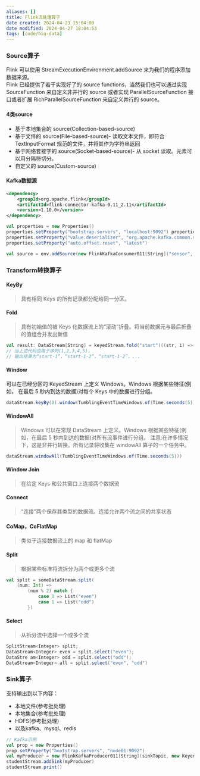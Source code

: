```yaml
---
aliases: []
title: Flink流处理算子
date created: 2024-04-23 15:04:00
date modified: 2024-04-27 18:04:53
tags: [code/big-data]
---
```

### Source算子
Flink 可以使用 StreamExecutionEnvironment.addSource 来为我们的程序添加数据来源。  
Flink 已经提供了若干实现好了的 source functions，当然我们也可以通过实现 SourceFunction 来自定义非并行的 source 或者实现 ParallelSourceFunction 接口或者扩展 RichParallelSourceFunction 来自定义并行的 source。
#### 4类source
- 基于本地集合的 source(Collection-based-source)
- 基于文件的 source(File-based-source)- 读取文本文件，即符合TextInputFormat 规范的文件，并将其作为字符串返回
- 基于网络套接字的 source(Socket-based-source)- 从 socket 读取。元素可以用分隔符切分。
- 自定义的 source(Custom-source)
#### Kafka数据源
```xml
<dependency>
    <groupId>org.apache.flink</groupId>
    <artifactId>flink-connector-kafka-0.11_2.11</artifactId>
    <version>1.10.0</version>
</dependency>
```
```scala
val properties = new Properties()  
properties.setProperty("bootstrap.servers", "localhost:9092") properties.setProperty("group.id", "consumer-group") properties.setProperty("key.deserializer", "org.apache.kafka.common.serialization.S tringDeserializer")  
properties.setProperty("value.deserializer", "org.apache.kafka.common.serialization. StringDeserializer")  
properties.setProperty("auto.offset.reset", "latest")

val source = env.addSource(new FlinkKafkaConsumer011[String]("sensor", new SimpleSt ringSchema(), properties))
```
### Transform转换算子
#### KeyBy
>具有相同 Keys 的所有记录都分配给同一分区。
#### Fold
>具有初始值的被 Keys 化数据流上的“滚动”折叠。将当前数据元与最后折叠的值组合并发出新值
```scala
val result: DataStream[String] = keyedStream.fold("start")((str, i) => { str + "-" + i })
// 当上述代码应用于序列(1,2,3,4,5)，
// 输出结果为“start-1”，“start-1-2”，“start-1-2”，...
```
#### Window
可以在已经分区的 KeyedStream 上定义 Windows。Windows 根据某些特征(例如， 在最后 5 秒内到达的数据)对每个 Keys 中的数据进行分组。
```scala
dataStream.keyBy(0).window(TumblingEventTimeWindows.of(Time.seconds(5)));
```
#### WindowAll
>Windows 可以在常规 DataStream 上定义。Windows 根据某些特征(例如，在最后 5 秒内到达的数据)对所有流事件进行分组。
>注意:在许多情况下，这是非并行转换。所有记录将收集在 windowAll 算子的一个任务中。
```scala
dataStream.windowAll(TumblingEventTimeWindows.of(Time.seconds(5)))
```
#### Window Join
>在给定 Keys 和公共窗口上连接两个数据流
#### Connect
>“连接”两个保存其类型的数据流。连接允许两个流之间的共享状态
#### CoMap，CoFlatMap
>类似于连接数据流上的 map 和 flatMap
#### Split
>根据某些标准将流拆分为两个或更多个流
```scala
val split = someDataStream.split(
	(num: Int) =>
		(num % 2) match {
			case 0 => List("even")
			case 1 => List("odd")
		})
```
#### Select
>从拆分流中选择一个或多个流
```scala
SplitStream<Integer> split;
DataStream<Integer> even = split.select("even");
DataStre am<Integer> odd = split.select("odd");
DataStream<Integer> all = split.select("even", "odd")
```
### Sink算子
支持输出到以下内容：
- 本地文件(参考批处理)
- 本地集合(参考批处理)
- HDFS(参考批处理)
- 以及kafka、mysql、redis
```scala
// Kafka示例
val prop = new Properties()
prop.setProperty("bootstrap.servers", "node01:9092")
val myProducer = new FlinkKafkaProducer011[String](sinkTopic, new KeyedSerializ ationSchemaWrapper[String](new SimpleStringSchema()), prop)
studentStream.addSink(myProducer)
studentStream.print()
```